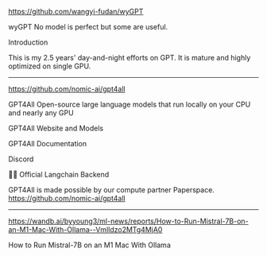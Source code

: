 https://github.com/wangyi-fudan/wyGPT

wyGPT
No model is perfect but some are useful.

Introduction

This is my 2.5 years' day-and-night efforts on GPT. It is mature and highly optimized on single GPU.

---

https://github.com/nomic-ai/gpt4all

GPT4All
Open-source large language models that run locally on your CPU and nearly any GPU

GPT4All Website and Models

GPT4All Documentation

Discord

🦜️🔗 Official Langchain Backend

GPT4All is made possible by our compute partner Paperspace.
https://github.com/nomic-ai/gpt4all

-------


https://wandb.ai/byyoung3/ml-news/reports/How-to-Run-Mistral-7B-on-an-M1-Mac-With-Ollama--Vmlldzo2MTg4MjA0

How to Run Mistral-7B on an M1 Mac With Ollama

